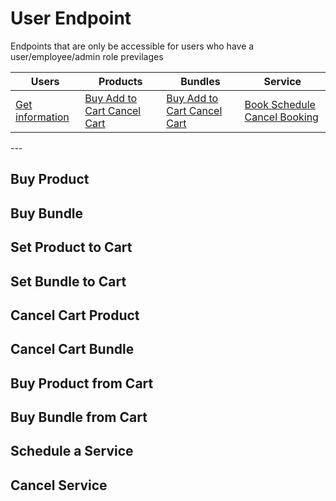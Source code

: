 # User Endpoint
Endpoints that are only be accessible for users
who have a user/employee/admin role previlages


<table class="html-table">
    <thead>
        <tr>
            <th>Users</th>
            <th>Products</th>
            <th>Bundles</th>
            <th>Service</th>
        </tr>
    </thead>
    <tbody>
    <tr>
        <td>   
            <!-- Column for User  -->
            <a href="#">
                Get information
            </a>
        </td>
            <!-- Column for Product  -->
        <td>
            <a href="#">
                Buy
            </a>
            <a href="#">
                Add to Cart
            </a>
            <a href="#">
                Cancel Cart
            </a>
        </td>
            <!-- Column for Bundles  -->
        <td>
            <a href="#">
                Buy
            </a>
            <a href="#">
                Add to Cart
            </a>
            <a href="#">
                Cancel Cart
            </a>
        </td>
            <!-- Column for Services  -->
        <td>
            <a href="#">
                Book Schedule
            </a>
            <a href="#">
                Cancel Booking
            </a>
        </td>
    </tr>
    </tbody>
</table>
---


## Buy Product

## Buy Bundle






## Set Product to Cart

## Set Bundle to Cart

## Cancel Cart Product 

## Cancel Cart Bundle 



## Buy Product from Cart

## Buy Bundle from Cart



## Schedule a Service

## Cancel Service